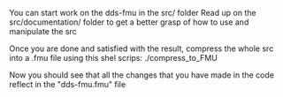 You can start work on the dds-fmu in the src/ folder
Read up on the src/documentation/ folder to get a better grasp of how to use and manipulate the src

Once you are done and satisfied with the result, compress the whole src into a .fmu file using this shel scrips:
./compress_to_FMU

Now you should see that all the changes that you have made in the code reflect in the "dds-fmu.fmu" file
